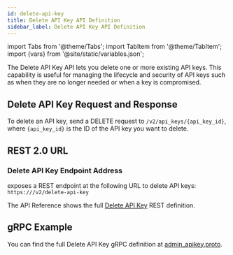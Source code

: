 ```yaml
---
id: delete-api-key
title: Delete API Key API Definition
sidebar_label: Delete API Key API Definition
---
```


import Tabs from '@theme/Tabs';
import TabItem from '@theme/TabItem';
import {vars} from '@site/static/variables.json';

The Delete API Key API lets you delete one or more existing API keys.
This capability is useful for managing the lifecycle and security of API keys
such as when they are no longer needed or when a key is compromised.

## Delete API Key Request and Response

To delete an API key, send a DELETE request to `/v2/api_keys/{api_key_id}`,
where `{api_key_id}` is the ID of the API key you want to delete.

## REST 2.0 URL

### Delete API Key Endpoint Address

<Config v="names.product"/> exposes a REST endpoint at the following URL
to delete API keys:
<code>https://<Config v="domains.rest.indexing"/>/v2/delete-api-key</code>

The API Reference shows the full [Delete API Key](/docs/rest-api/delete-api-key) REST definition.

## gRPC Example

You can find the full Delete API Key gRPC definition at [admin_apikey.proto](https://github.com/vectara/protos/blob/main/admin_apikey.proto).
